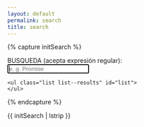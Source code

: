 ```yaml
---
layout: default
permalink: search
title: search
---
```


{% capture initSearch %}

<form id="search-form" action="">
    <label class="label" for="search">BUSQUEDA (acepta expresión regular):</label>
    <br/>
    <input 
        class="input" 
        id="search" 
        type="text" 
        name="search" 
        autofocus 
        placeholder="e. g. Promise" 
        autocomplete="off">

    <ul class="list list--results" id="list">
    </ul>
</form>

<script type="test/javascript" src="{{site.baseurl}}/assets/src/search.js"></script>

<script type="test/javascript">

    const search = new JekyllSearch{
        '{{site.baseurl}}/assets/src/search.json',
        '#search'
        '#list'
        '{{site.baseurl}}
    };
    search.init();

</script>


{% endcapture %}

{{ initSearch | lstrip }}
